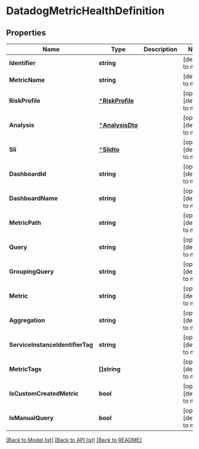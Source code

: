 # DatadogMetricHealthDefinition

## Properties
Name | Type | Description | Notes
------------ | ------------- | ------------- | -------------
**Identifier** | **string** |  | [default to null]
**MetricName** | **string** |  | [default to null]
**RiskProfile** | [***RiskProfile**](RiskProfile.md) |  | [optional] [default to null]
**Analysis** | [***AnalysisDto**](AnalysisDTO.md) |  | [optional] [default to null]
**Sli** | [***Slidto**](SLIDTO.md) |  | [optional] [default to null]
**DashboardId** | **string** |  | [optional] [default to null]
**DashboardName** | **string** |  | [optional] [default to null]
**MetricPath** | **string** |  | [optional] [default to null]
**Query** | **string** |  | [optional] [default to null]
**GroupingQuery** | **string** |  | [optional] [default to null]
**Metric** | **string** |  | [optional] [default to null]
**Aggregation** | **string** |  | [optional] [default to null]
**ServiceInstanceIdentifierTag** | **string** |  | [optional] [default to null]
**MetricTags** | **[]string** |  | [optional] [default to null]
**IsCustomCreatedMetric** | **bool** |  | [optional] [default to null]
**IsManualQuery** | **bool** |  | [optional] [default to null]

[[Back to Model list]](../README.md#documentation-for-models) [[Back to API list]](../README.md#documentation-for-api-endpoints) [[Back to README]](../README.md)

